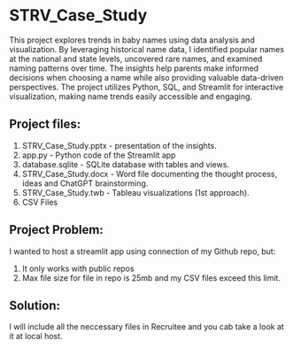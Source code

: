 # STRV_Case_Study
This project explores trends in baby names using data analysis and visualization. By leveraging historical name data, I identified popular names at the national and state levels, uncovered rare names, and examined naming patterns over time. The insights help parents make informed decisions when choosing a name while also providing valuable data-driven perspectives. The project utilizes Python, SQL, and Streamlit for interactive visualization, making name trends easily accessible and engaging.

## Project files:
1. STRV_Case_Study.pptx - presentation of the insights.
2. app.py - Python code of the Streamlit app
3. database.sqlite - SQLite database with tables and views.
4. STRV_Case_Study.docx - Word file documenting the thought process, ideas and ChatGPT brainstorming.
5. STRV_Case_Study.twb - Tableau visualizations (1st approach).
6. CSV Files

## Project Problem:
I wanted to host a streamlit app using connection of my Github repo, but:
1. It only works with public repos
2. Max file size for file in repo is 25mb and my CSV files exceed this limit.

## Solution:
I will include all the neccessary files in Recruitee and you cab take a look at it at local host.
